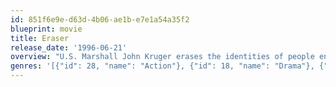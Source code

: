 ```yaml
---
id: 851f6e9e-d63d-4b06-ae1b-e7e1a54a35f2
blueprint: movie
title: Eraser
release_date: '1996-06-21'
overview: "U.S. Marshall John Kruger erases the identities of people enrolled in the Witness Protection Program. His current assignment is to protect Lee Cullen, who's uncovered evidence that the weapons manufacturer she works for has been selling to terrorist groups. When Kruger discovers that there's a corrupt agent within the program, he must guard his own life while trying to protect Lee's."
genres: '[{"id": 28, "name": "Action"}, {"id": 18, "name": "Drama"}, {"id": 9648, "name": "Mystery"}, {"id": 53, "name": "Thriller"}]'
---
```

